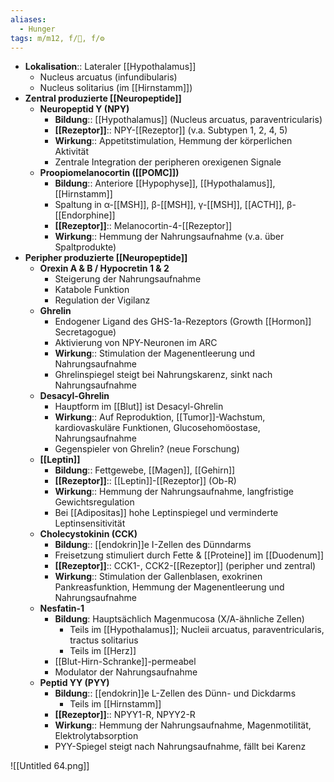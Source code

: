 ```yaml
---
aliases:
  - Hunger
tags: m/m12, f/💩, f/⚙️
---
```


- **Lokalisation**:: Lateraler [[Hypothalamus]]
    - Nucleus arcuatus (infundibularis)
    - Nucleus solitarius (im [[Hirnstamm]])
- **Zentral produzierte [[Neuropeptide]]**
    - **Neuropeptid Y (NPY)**
        - **Bildung**:: [[Hypothalamus]] (Nucleus arcuatus, paraventricularis)
        - **[[Rezeptor]]**:: NPY-[[Rezeptor]] (v.a. Subtypen 1, 2, 4, 5)
        - **Wirkung**:: Appetitstimulation, Hemmung der körperlichen Aktivität
        - Zentrale Integration der peripheren orexigenen Signale
    - **Proopiomelanocortin ([[POMC]])**
        - **Bildung**:: Anteriore [[Hypophyse]], [[Hypothalamus]], [[Hirnstamm]]
        - Spaltung in α-[[MSH]], β-[[MSH]], γ-[[MSH]], [[ACTH]], β-[[Endorphine]]
        - **[[Rezeptor]]**:: Melanocortin-4-[[Rezeptor]]
        - **Wirkung**:: Hemmung der Nahrungsaufnahme (v.a. über Spaltprodukte)
- **Peripher produzierte [[Neuropeptide]]**
    - **Orexin A & B / Hypocretin 1 & 2**
        - Steigerung der Nahrungsaufnahme
        - Katabole Funktion
        - Regulation der Vigilanz
    - **Ghrelin**
        - Endogener Ligand des GHS-1a-Rezeptors (Growth [[Hormon]] Secretagogue)
        - Aktivierung von NPY-Neuronen im ARC
        - **Wirkung**:: Stimulation der Magenentleerung und Nahrungsaufnahme
        - Ghrelinspiegel steigt bei Nahrungskarenz, sinkt nach Nahrungsaufnahme
    - **Desacyl-Ghrelin**
        - Hauptform im [[Blut]] ist Desacyl-Ghrelin
        - **Wirkung**:: Auf Reproduktion, [[Tumor]]-Wachstum, kardiovaskuläre Funktionen, Glucosehomöostase, Nahrungsaufnahme
        - Gegenspieler von Ghrelin? (neue Forschung)
    - **[[Leptin]]**
        - **Bildung**:: Fettgewebe, [[Magen]], [[Gehirn]]
        - **[[Rezeptor]]**:: [[Leptin]]-[[Rezeptor]] (Ob-R)
        - **Wirkung**:: Hemmung der Nahrungsaufnahme, langfristige Gewichtsregulation
        - Bei [[Adipositas]] hohe Leptinspiegel und verminderte Leptinsensitivität
    - **Cholecystokinin (CCK)**
        - **Bildung**:: [[endokrin]]e I-Zellen des Dünndarms
        - Freisetzung stimuliert durch Fette & [[Proteine]] im [[Duodenum]]
        - **[[Rezeptor]]**:: CCK1-, CCK2-[[Rezeptor]] (peripher und zentral)
        - **Wirkung**:: Stimulation der Gallenblasen, exokrinen Pankreasfunktion, Hemmung der Magenentleerung und Nahrungsaufnahme
    - **Nesfatin-1**
        - **Bildung**: Hauptsächlich Magenmucosa (X/A-ähnliche Zellen)
            - Teils im [[Hypothalamus]]; Nucleii arcuatus, paraventricularis, tractus solitarius
            - Teils im [[Herz]]
        - [[Blut-Hirn-Schranke]]-permeabel
        - Modulator der Nahrungsaufnahme
    - **Peptid YY (PYY)**
        - **Bildung**:: [[endokrin]]e L-Zellen des Dünn- und Dickdarms
            - Teils im [[Hirnstamm]]
        - **[[Rezeptor]]**:: NPYY1-R, NPYY2-R
        - **Wirkung**:: Hemmung der Nahrungsaufnahme, Magenmotilität, Elektrolytabsorption
        - PYY-Spiegel steigt nach Nahrungsaufnahme, fällt bei Karenz

![[Untitled 64.png]]

